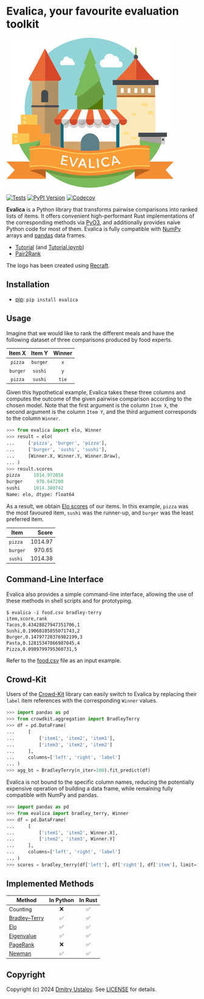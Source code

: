 # Evalica, your favourite evaluation toolkit

[![Evalica](Evalica.svg)](https://github.com/dustalov/evalica)

[![Tests][github_tests_badge]][github_tests_link]
[![PyPI Version][pypi_badge]][pypi_link]
[![Codecov][codecov_badge]][codecov_link]

[github_tests_badge]: https://github.com/dustalov/evalica/actions/workflows/test.yml/badge.svg?branch=master
[github_tests_link]: https://github.com/dustalov/evalica/actions/workflows/test.yml
[pypi_badge]: https://badge.fury.io/py/evalica.svg
[pypi_link]: https://pypi.python.org/pypi/evalica
[codecov_badge]: https://codecov.io/gh/dustalov/evalica/branch/master/graph/badge.svg
[codecov_link]: https://codecov.io/gh/dustalov/evalica

**Evalica** is a Python library that transforms pairwise comparisons into ranked lists of items. It offers convenient high-performant Rust implementations of the corresponding methods via [PyO3](https://pyo3.rs/), and additionally provides naïve Python code for most of them. Evalica is fully compatible with [NumPy](https://numpy.org/) arrays and [pandas](https://pandas.pydata.org/) data frames.

- [Tutorial](https://dustalov.github.io/evalica/) (and [Tutorial.ipynb](Tutorial.ipynb))
- [Pair2Rank](https://huggingface.co/spaces/dustalov/pair2rank)

The logo has been created using [Recraft](https://www.recraft.ai/).

## Installation

- [pip](https://pip.pypa.io/): `pip install evalica`

## Usage

Imagine that we would like to rank the different meals and have the following dataset of three comparisons produced by food experts.

| **Item X**| **Item Y** | **Winner** |
|:---:|:---:|:---:|
| `pizza` | `burger` | `x` |
| `burger` | `sushi` | `y` |
| `pizza` | `sushi` | `tie` |

Given this hypothetical example, Evalica takes these three columns and computes the outcome of the given pairwise comparison according to the chosen model. Note that the first argument is the column `Item X`, the second argument is the column `Item Y`, and the third argument corresponds to the column `Winner`.

```python
>>> from evalica import elo, Winner
>>> result = elo(
...     ['pizza', 'burger', 'pizza'],
...     ['burger', 'sushi', 'sushi'],
...     [Winner.X, Winner.Y, Winner.Draw],
... )
>>> result.scores
pizza     1014.972058
burger     970.647200
sushi     1014.380742
Name: elo, dtype: float64
```

As a result, we obtain [Elo scores](https://en.wikipedia.org/wiki/Elo_rating_system) of our items. In this example, `pizza` was the most favoured item, `sushi` was the runner-up, and `burger` was the least preferred item.

| **Item**| **Score** |
|---|---:|
| `pizza` | 1014.97 |
| `burger` | 970.65 |
| `sushi` | 1014.38 |

## Command-Line Interface

Evalica also provides a simple command-line interface, allowing the use of these methods in shell scripts and for prototyping.

```
$ evalica -i food.csv bradley-terry
item,score,rank
Tacos,0.43428827947351706,1
Sushi,0.19060105855071743,2
Burger,0.14797720376982199,3
Pasta,0.12815347866987045,4
Pizza,0.0989799795360731,5
```

Refer to the [food.csv](food.csv) file as an input example.

## Crowd-Kit

Users of the [Crowd-Kit](https://github.com/Toloka/crowd-kit) library can easily switch to Evalica by replacing their `label` item references with the corresponding `Winner` values.

```python
>>> import pandas as pd
>>> from crowdkit.aggregation import BradleyTerry
>>> df = pd.DataFrame(
...     [
...         ['item1', 'item2', 'item1'],
...         ['item3', 'item2', 'item2']
...     ],
...     columns=['left', 'right', 'label']
... )
>>> agg_bt = BradleyTerry(n_iter=100).fit_predict(df)
```

Evalica is not bound to the specific column names, reducing the potentially expensive operation of building a data frame, while remaining fully compatible with NumPy and pandas.

```python
>>> import pandas as pd
>>> from evalica import bradley_terry, Winner
>>> df = pd.DataFrame(
...     [
...         ['item1', 'item2', Winner.X],
...         ['item2', 'item3', Winner.Y]
...     ],
...     columns=['left', 'right', 'label']
... )
>>> scores = bradley_terry(df['left'], df['right'], df['item'], limit=100)
```

## Implemented Methods

| **Method** | **In Python** | **In Rust** |
|---|:---:|:---:|
| Counting | &#x274C; | &#x2705; |
| [Bradley&ndash;Terry] | &#x2705; | &#x2705; |
| [Elo] | &#x2705; | &#x2705; |
| [Eigenvalue] | &#x2705; | &#x2705; |
| [PageRank] | &#x274C; | &#x2705; |
| [Newman] | &#x2705; | &#x2705; |

[Bradley&ndash;Terry]: https://doi.org/10.2307/2334029
[Elo]: https://isbnsearch.org/isbn/9780923891275
[Eigenvalue]: https://doi.org/10.1086/228631
[PageRank]: https://doi.org/10.1016/S0169-7552(98)00110-X
[Newman]: https://jmlr.org/papers/v24/22-1086.html

## Copyright

Copyright (c) 2024 [Dmitry Ustalov](https://github.com/dustalov). See [LICENSE](LICENSE) for details.
